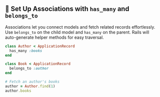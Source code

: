 ## 🔗 Set Up Associations with `has_many` and `belongs_to`

Associations let you connect models and fetch related records effortlessly. Use `belongs_to` on the child model and `has_many` on the parent. Rails will auto-generate helper methods for easy traversal.

```ruby
class Author < ApplicationRecord
  has_many :books
end

class Book < ApplicationRecord
  belongs_to :author
end

# Fetch an author's books
author = Author.find(1)
author.books
```  
